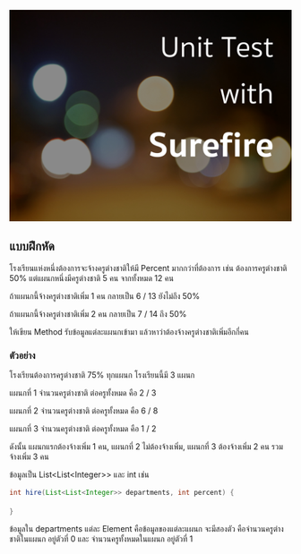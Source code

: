 ![](cover.jpg)

## แบบฝึกหัด

โรงเรียนแห่งหนึ่งต้องการจะจ้างครูต่างชาติให้มี Percent มากกว่าที่ต้องการ
เช่น ต้องการครูต่างชาติ 50% แต่แผนกหนึ่งมีครูต่างชาติ 5 คน จากทั้งหมด 12 คน

ถ้าแผนกนี้จ้างครูต่างชาติเพิ่ม 1 คน กลายเป็น 6 / 13 ยังไม่ถึง 50%

ถ้าแผนกนี้จ้างครูต่างชาติเพิ่ม 2 คน กลายเป็น 7 / 14 ถึง 50%

ให้เขียน Method รับข้อมูลแต่ละแผนกเข้ามา แล้วหาว่าต้องจ้างครูต่างชาติเพิ่มอีกกี่คน

### ตัวอย่าง

โรงเรียนต้องการครูต่างชาติ 75% ทุกแผนก โรงเรียนนี้มี 3 แผนก 

แผนกที่ 1 จำนวนครูต่างชาติ ต่อครูทั้งหมด คือ 2 / 3

แผนกที่ 2 จำนวนครูต่างชาติ ต่อครูทั้งหมด คือ 6 / 8

แผนกที่ 3 จำนวนครูต่างชาติ ต่อครูทั้งหมด คือ 1 / 2

ดังนั้น แผนกแรกต้องจ้างเพิ่ม 1 คน, แผนกที่ 2 ไม่ต้องจ้างเพิ่ม, แผนกที่ 3 ต้องจ้างเพิ่ม 2 คน
รวมจ้างเพิ่ม 3 คน

ข้อมูลเป็น List&lt;List&lt;Integer>> และ int เช่น
```java
int hire(List<List<Integer>> departments, int percent) {

}
```
ข้อมูลใน departments แต่ละ Element คือข้อมูลของแต่ละแผนก 
จะมีสองตัว คือจำนวนครูต่างชาติในแผนก อยู่ตัวที่ 0
และ จำนวนครูทั้งหมดในแผนก อยู่ตัวที่ 1
